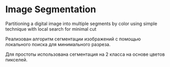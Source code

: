 # Image Segmentation

Partitioning a digital image into multiple segments by color using simple technique with local search for minimal cut

Реализован алгоритм сегментации изображений с помощью локального поиска для минимального разреза. 

Для простоты использована сегментация на 2 класса на основе цветов пикселей.
